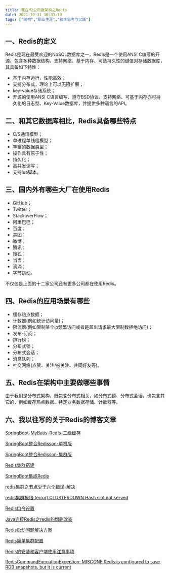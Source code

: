 ```yaml
---
title: 我在M2公司做架构之Redis
date: 2021-10-31 10:33:19
tags: ["架构","职业生涯","技术思考与实践"]
---
```


## 一、Redis的定义
Redis是现在最受欢迎的NoSQL数据库之一，Redis是一个使用ANSI C编写的开源、包含多种数据结构、支持网络、基于内存、可选持久性的键值对存储数据库，其具备如下特性：
<!--more-->

- 基于内存运行，性能高效；
- 支持分布式，理论上可以无限扩展；
- key-value存储系统；
- 开源的使用ANSI C语言编写、遵守BSD协议、支持网络、可基于内存亦可持久化的日志型、Key-Value数据库，并提供多种语言的API。

## 二、和其它数据库相比，Redis具备哪些特点
- C/S通讯模型；
- 单进程单线程模型；
- 丰富的数据类型；
- 操作具有原子性；
- 持久化；
- 高并发读写；
- 支持lua脚本。

## 三、国内外有哪些大厂在使用Redis
- GitHub；
- Twitter；
- StackoverFlow；
- 阿里巴巴；
- 百度；
- 美团；
- 微博；
- 腾讯；
- 搜狐；
- 当当；
- 滴滴；
- 字节跳动。

不仅仅是上面的十二家公司还有更多公司都在使用Redis。


## 四、Redis的应用场景有哪些
- 缓存热点数据；
- 计数器(例如统计访问量)；
- 限流器(例如限制某个ip频繁访问或者是超出请求最大限制数拒绝访问)；
- 发布-订阅；
- 排行榜；
- 分布式锁；
- 分布式会话；
- 消息队列；
- 社交网络(点赞、关注/被关注、共同好友等)。

## 五、Redis在架构中主要做哪些事情
由于我们是分布式架构，既包含分布式相关，如分布式锁、分布式会话，也包含其它的，例如缓存热点数据、特定业务数据存储、计数器等。

## 六、我以往写的关于Redis的博客文章
[SpringBoot-MyBatis-Redis-二级缓存](https://youcongtech.com/2020/09/11/SpringBoot-MyBatis-Redis-%E4%BA%8C%E7%BA%A7%E7%BC%93%E5%AD%98/)

[SpringBoot整合Redisson-单机版](https://youcongtech.com/2020/11/06/SpringBoot%E6%95%B4%E5%90%88Redisson-%E5%8D%95%E6%9C%BA%E7%89%88/)

[SpringBoot整合Redisson-集群版](https://youcongtech.com/2020/11/06/SpringBoot%E6%95%B4%E5%90%88Redisson-%E9%9B%86%E7%BE%A4%E7%89%88/)

[Redis集群搭建](https://youcongtech.com/2020/09/22/redis%E9%9B%86%E7%BE%A4%E6%90%AD%E5%BB%BA/)

[SpringBoot集成Redis](https://segmentfault.com/a/1190000038170500)

[redis集群之节点少于六个错误-解决](https://www.cnblogs.com/youcong/p/13734596.html)

[redis集群报错:(error) CLUSTERDOWN Hash slot not served](https://www.cnblogs.com/youcong/p/13734582.html)

[Redis口令设置](https://www.cnblogs.com/youcong/p/9664280.html)

[Java连接Redis之redis的增删改查](https://www.cnblogs.com/youcong/p/8098881.html)

[Redis启动问题解决方案](https://www.cnblogs.com/youcong/p/9664257.html)

[Redis简单集群配置](https://www.cnblogs.com/youcong/p/9409522.html)

[Redis的安装和客户端使用注意事项](https://www.cnblogs.com/youcong/p/8044625.html)

[RedisCommandExecutionException: MISCONF Redis is configured to save RDB snapshots, but it is current](https://www.cnblogs.com/youcong/p/14274154.html)